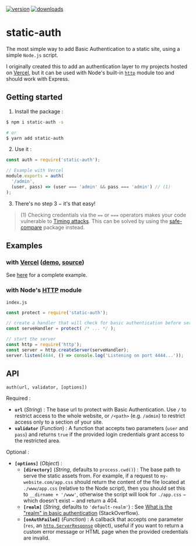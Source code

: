 [![version](https://img.shields.io/badge/version-2.0.0-lightseagreen.svg?style=for-the-badge)](https://github.com/flawyte/static-auth/releases/tag/2.0.0)
[![downloads](https://img.shields.io/npm/dm/static-auth.svg?color=salmon&style=for-the-badge)](https://www.npmjs.com/package/static-auth)

# static-auth

The most simple way to add Basic Authentication to a static site, using a simple `Node.js` script.

I originally created this to add an authentication layer to my projects hosted on [Vercel](https://vercel.com/home), but it can be used with Node's built-in [`http`](https://nodejs.org/api/http.html) module too and should work with Express.

## Getting started

1. Install the package :
```bash
$ npm i static-auth -s

# or
$ yarn add static-auth
```

2. Use it :
```js
const auth = require('static-auth');

// Example with Vercel
module.exports = auth(
  '/admin',
  (user, pass) => (user === 'admin' && pass === 'admin') // (1)
);
  ```

3. There's no step 3 − it's that easy!

> (1) Checking credentials via the `==` or `===` operators makes your code vulnerable to [Timing attacks](https://snyk.io/blog/node-js-timing-attack-ccc-ctf/). This can be solved by using the [safe-compare](https://www.npmjs.com/package/safe-compare) package instead.

## Examples

### with [Vercel](https://vercel.com/home) ([demo](https://now-basic-auth-node-static-auth.flawyte.now.sh/), [source](https://github.com/flawyte/now-basic-auth/tree/master/node-static-auth))

See [here](https://github.com/flawyte/now-basic-auth/tree/master/node-static-auth) for a complete example.

### with Node's [HTTP](https://nodejs.org/api/http.html) module

`index.js`
```js
const protect = require('static-auth');

// create a handler that will check for basic authentication before serving the files
const serveHandler = protect( /* ... */ );

// start the server
const http = require('http');
const server = http.createServer(serveHandler);
server.listen(4444, () => console.log('Listening on port 4444...'));
```

## API

`auth(url, validator, [options])`

Required :
- **`url`** (*String*) : The base url to protect with Basic Authentication. Use `/` to restrict access to the whole website, or `/<path>` (e.g. `/admin`) to restrict access only to a section of your site.
- **`validator`** (*Function*) : A function that accepts two parameters (`user` and `pass`) and returns `true` if the provided login credentials grant access to the restricted area.

Optional :
- **`[options]`** (*Object*) :
  - **`[directory]`** (*String*, defaults to `process.cwd()`) : The base path to serve the static assets from. For example, if a request to `my-website.com/app.css` should return the content of the file located at `./www/app.css` (relative to the Node script), then you should set this to `__dirname + '/www'`, otherwise the script will look for `./app.css` − which doesn't exist − and return a 404.
  - **`[realm]`** (*String*, defaults to `'default-realm'`) : See [What is the "realm" in basic authentication](https://stackoverflow.com/questions/12701085/what-is-the-realm-in-basic-authentication) (StackOverflow).
  - **`[onAuthFailed]`** (*Function*) : A callback that accepts one parameter (`res`, an [`http.ServerResponse`](https://nodejs.org/api/http.html#http_class_http_serverresponse) object), useful if you want to return a custom error message or HTML page when the provided credentials are invalid.
